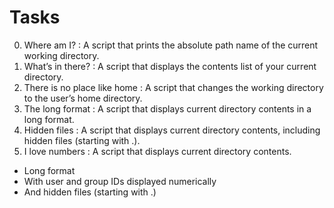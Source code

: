 # Tasks
0. Where am I? : A script that prints the absolute path name of the current working directory.
1. What’s in there? : A script that displays the contents list of your current directory.
2. There is no place like home : A script that changes the working directory to the user’s home directory.
3. The long format : A script that displays current directory contents in a long format.
4. Hidden files : A script that displays current directory contents, including hidden files (starting with .).
5. I love numbers : A script that displays current directory contents.
* Long format
* With user and group IDs displayed numerically
* And hidden files (starting with .)
